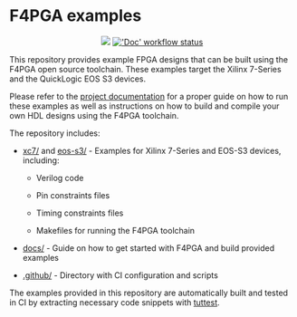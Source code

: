 # F4PGA examples

<p align="center">
  <a title="GitHub Actions" href="https://github.com/chipsalliance/f4pga-examples/actions"><img src="https://github.com/chipsalliance/f4pga-examples/workflows/doc-test/badge.svg?branch=master"></a><!--
  -->
  <a title="Documentation Status" href="https://f4pga-examples.readthedocs.io/en/latest/?badge=latest"><img alt="'Doc' workflow status" src="https://readthedocs.org/projects/f4pga-examples/badge/?version=latest"></a><!--
  -->
</p>

This repository provides example FPGA designs that can be built using the F4PGA open source toolchain.
These examples target the Xilinx 7-Series and the QuickLogic EOS S3 devices.

Please refer to the [project documentation](https://f4pga-examples.readthedocs.io) for a proper guide on how to run
these examples as well as instructions on how to build and compile your own HDL designs using the F4PGA toolchain.

The repository includes:

* [xc7/](./xc7) and [eos-s3/](./eos-s3) - Examples for Xilinx 7-Series and EOS-S3 devices, including:

  * Verilog code

  * Pin constraints files

  * Timing constraints files

  * Makefiles for running the F4PGA toolchain

* [docs/](./docs) - Guide on how to get started with F4PGA and build provided examples

* [.github/](./.github) - Directory with CI configuration and scripts

The examples provided in this repository are automatically built and tested in CI by extracting necessary code snippets
with [tuttest](https://github.com/antmicro/tuttest).
